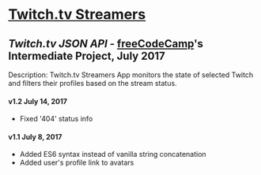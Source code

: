 # **[Twitch.tv Streamers](https://boniverski.github.io/twitch-tv)**


## _Twitch.tv JSON API_ - [freeCodeCamp](https://www.freecodecamp.com)'s Intermediate Project, July 2017
Description: Twitch.tv Streamers App monitors the state of selected Twitch and filters their profiles based on the stream status.

#### v1.2 July 14, 2017
 + Fixed '404' status info

#### v1.1 July 8, 2017
 + Added ES6 syntax instead of vanilla string concatenation
 + Added user's profile link to avatars


